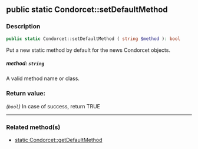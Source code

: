 ## public static Condorcet::setDefaultMethod

### Description    

```php
public static Condorcet::setDefaultMethod ( string $method ): bool
```

Put a new static method by default for the news Condorcet objects.
    

##### **method:** *```string```*   
A valid method name or class.    


### Return value:   

*(```bool```)* In case of success, return TRUE


---------------------------------------

### Related method(s)      

* [static Condorcet::getDefaultMethod](../Condorcet%20Class/public%20static%20Condorcet--getDefaultMethod.md)    
